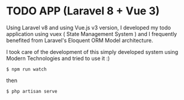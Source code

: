 # TODO APP (Laravel 8 + Vue 3)

Using Laravel v8 and using Vue.js v3 version, I developed my todo application using vuex ( State Management System ) and I frequently benefited from Laravel's Eloquent ORM Model architecture.

I took care of the development of this simply developed system using Modern Technologies and tried to use it :)

```terminal
$ npm run watch
```

then

```terminal
$ php artisan serve
```